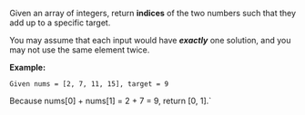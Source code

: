 Given an array of integers, return **indices** of the two numbers such that they add up to a specific target.

You may assume that each input would have **_exactly_** one solution, and you may not use the same element twice.

**Example:**

`Given nums = [2, 7, 11, 15], target = 9`

Because nums[0] + nums[1] = 2 + 7 = 9,
return [0, 1].`
